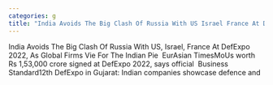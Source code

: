 ```yaml
---
categories: g
title: "India Avoids The Big Clash Of Russia With US Israel France At DefExpo 2022 As Global Firms Vie For The Indian Pie  EurAsian Times"
---
```

India Avoids The Big Clash Of Russia With US, Israel, France At DefExpo 2022, As Global Firms Vie For The Indian Pie&nbsp;&nbsp;EurAsian TimesMoUs worth Rs 1,53,000 crore signed at DefExpo 2022, says official&nbsp;&nbsp;Business Standard12th DefExpo in Gujarat: Indian companies showcase defence and 